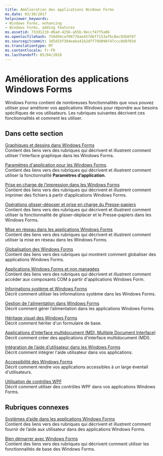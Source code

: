 ```yaml
---
title: Amélioration des applications Windows Forms
ms.date: 03/30/2017
helpviewer_keywords:
- Windows Forms, enhancing
- Windows Forms, adding features
ms.assetid: 733d1219-d6ad-4256-a55b-9eccf47f5a06
ms.openlocfilehash: 750d94caf08776ae457dbff153afbc8ec9368f07
ms.sourcegitcommit: 3d5d33f384eeba41b2dff79d096f47ccc8d8f03d
ms.translationtype: MT
ms.contentlocale: fr-FR
ms.lasthandoff: 05/04/2018
---
```

# <a name="enhancing-windows-forms-applications"></a>Amélioration des applications Windows Forms
Windows Forms contient de nombreuses fonctionnalités que vous pouvez utiliser pour améliorer vos applications Windows pour répondre aux besoins spécifiques de vos utilisateurs. Les rubriques suivantes décrivent ces fonctionnalités et comment les utiliser.  
  
## <a name="in-this-section"></a>Dans cette section  
 [Graphiques et dessins dans Windows Forms](../../../../docs/framework/winforms/advanced/graphics-and-drawing-in-windows-forms.md)  
 Contient des liens vers des rubriques qui décrivent et illustrent comment utiliser l'interface graphique dans les Windows Forms.  
  
 [Paramètres d'application pour les Windows Forms](../../../../docs/framework/winforms/advanced/application-settings-for-windows-forms.md).  
 Contient des liens vers des rubriques qui décrivent et illustrent comment utiliser la fonctionnalité **Paramètres d’application**.  
  
 [Prise en charge de l’impression dans les Windows Forms](../../../../docs/framework/winforms/advanced/windows-forms-print-support.md)  
 Contient des liens vers des rubriques qui décrivent et illustrent comment imprimer des fichiers à partir d’applications Windows Forms.  
  
 [Opérations glisser-déposer et prise en charge du Presse-papiers](../../../../docs/framework/winforms/advanced/drag-and-drop-operations-and-clipboard-support.md)  
 Contient des liens vers des rubriques qui décrivent et illustrent comment utiliser la fonctionnalité de glisser-déplacer et le Presse-papiers dans les Windows Forms.  
  
 [Mise en réseau dans les applications Windows Forms](../../../../docs/framework/winforms/advanced/networking-in-windows-forms-applications.md)  
 Contient des liens vers des rubriques qui décrivent et illustrent comment utiliser la mise en réseau dans les Windows Forms.  
  
 [Globalisation des Windows Forms](../../../../docs/framework/winforms/advanced/globalizing-windows-forms.md)  
 Contient des liens vers des rubriques qui montrent comment globaliser des applications Windows Forms.  
  
 [Applications Windows Forms et non managées](../../../../docs/framework/winforms/advanced/windows-forms-and-unmanaged-applications.md)  
 Contient des liens vers des rubriques qui décrivent et illustrent comment accéder aux composants COM à partir d'applications Windows Form.  
  
 [Informations système et Windows Forms](../../../../docs/framework/winforms/advanced/system-information-and-windows-forms.md)  
 Décrit comment utiliser les informations système dans les Windows Forms.  
  
 [Gestion de l'alimentation dans Windows Forms](../../../../docs/framework/winforms/advanced/power-management-in-windows-forms.md)  
 Décrit comment gérer l’alimentation dans les applications Windows Forms.  
  
 [Héritage visuel des Windows Forms](../../../../docs/framework/winforms/advanced/windows-forms-visual-inheritance.md)  
 Décrit comment hériter d'un formulaire de base.  
  
 [Applications d’interface multidocument (MDI, Multiple Document Interface)](../../../../docs/framework/winforms/advanced/multiple-document-interface-mdi-applications.md)  
 Décrit comment créer des applications d'interface multidocument (MDI).  
  
 [Intégration de l’aide d’utilisateur dans les Windows Forms](../../../../docs/framework/winforms/advanced/integrating-user-help-in-windows-forms.md)  
 Décrit comment intégrer l'aide utilisateur dans vos applications.  
  
 [Accessibilité des Windows Forms](../../../../docs/framework/winforms/advanced/windows-forms-accessibility.md)  
 Décrit comment rendre vos applications accessibles à un large éventail d'utilisateurs.  
  
 [Utilisation de contrôles WPF](../../../../docs/framework/winforms/advanced/using-wpf-controls.md)  
 Décrit comment utiliser des contrôles WPF dans vos applications Windows Forms.  
  
## <a name="related-sections"></a>Rubriques connexes  
 [Systèmes d’aide dans les applications Windows Forms](../../../../docs/framework/winforms/advanced/help-systems-in-windows-forms-applications.md)  
 Contient des liens vers des rubriques qui décrivent et illustrent comment fournir de l’aide aux utilisateur dans des applications Windows Forms.  
  
 [Bien démarrer avec Windows Forms](../../../../docs/framework/winforms/getting-started-with-windows-forms.md)  
 Contient des liens vers des rubriques qui décrivent comment utiliser les fonctionnalités de base des Windows Forms.
